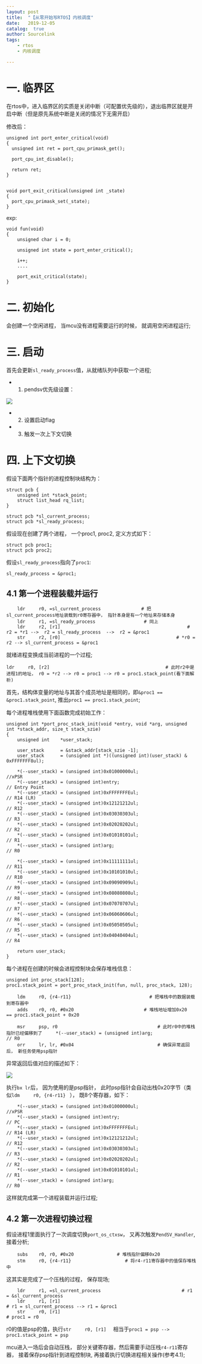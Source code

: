 ```yaml
---
layout: post
title:  "【从零开始写RTOS】内核调度"
date:   2019-12-05
catalog:  true
author: Sourcelink
tags:
    - rtos
    - 内核调度

---
```


# 一. 临界区

在rtos中，进入临界区的实质是关闭中断（可配置优先级的），退出临界区就是开启中断（但是原先系统中断是关闭的情况下无需开启）

修改后：

```
unsigned int port_enter_critical(void)
{
  unsigned int ret = port_cpu_primask_get();

  port_cpu_int_disable();

  return ret;
}


void port_exit_critical(unsigned int _state)
{
  port_cpu_primask_set(_state);
}
```

exp:

```
void fun(void)
{
    unsigned char i = 0;

    unsigned int state = port_enter_critical();

    i++;
    ....

    port_exit_critical(state);
}
```


# 二. 初始化

会创建一个空闲进程， 当mcu没有进程需要运行的时候， 就调用空闲进程运行;


# 三. 启动


首先会更新`sl_ready_process`值，从就绪队列中获取一个进程;


- 1. pendsv优先级设置：

![](/images/rtos/pendsv_prio.png)

- 2. 设置启动flag


- 3. 触发一次上下文切换


# 四. 上下文切换


假设下面两个指针的进程控制块结构为：

```
struct pcb {
    unsigned int *stack_point;
    struct list_head rq_list;
}
```


```
struct pcb *sl_current_process;
struct pcb *sl_ready_process;
```


假设现在创建了两个进程， 一个proc1, proc2, 定义方式如下：

```
struct pcb proc1;
struct pcb proc2;
```

假设`sl_ready_process`指向了`proc1`:

```
sl_ready_process = &proc1;
```

## 4.1 第一个进程装载并运行

```
    ldr     r0, =sl_current_process               # 把sl_current_process地址装载到r0寄存器中， 指针本身是有一个地址来存储本身
    ldr     r1, =sl_ready_process                  # 同上
    ldr     r2, [r1]											   # r2 = *r1 -->  r2 = sl_ready_process  -->  r2 = &proc1
    str     r2, [r0]                                           # *r0 = r2 --> sl_current_process = &proc1
```

就绪进程变换成当前进程的一个过程;


```
ldr     r0, [r2]                                           # 此时r2中是进程1的地址， r0 = *r2 --> r0 = proc1 --> r0 = proc1.stack_point(看下面解析)
```

首先，结构体变量的地址与其首个成员地址是相同的，即`&proc1 == &proc1.stack_point`, 推出`proc1 == proc1.stack_point`; 

每个进程堆栈使用下面函数完成初始工作：

```
unsigned int *port_proc_stack_init(void *entry, void *arg, unsigned int *stack_addr, size_t stack_szie)
{ 
    unsigned int    *user_stack;

    user_stack      = &stack_addr[stack_szie -1];
    user_stack      = (unsigned int *)((unsigned int)(user_stack) & 0xFFFFFFF8ul);
    
    *(--user_stack) = (unsigned int)0x01000000ul;                          //xPSR
    *(--user_stack) = (unsigned int)entry;                                         // Entry Point
    *(--user_stack) = (unsigned int)0xFFFFFFFEul;                           // R14 (LR)
    *(--user_stack) = (unsigned int)0x12121212ul;                          // R12
    *(--user_stack) = (unsigned int)0x03030303ul;                          // R3
    *(--user_stack) = (unsigned int)0x02020202ul;                          // R2
    *(--user_stack) = (unsigned int)0x01010101ul;                          // R1
    *(--user_stack) = (unsigned int)arg;                                            // R0
    
    *(--user_stack) = (unsigned int)0x11111111ul;                          // R11
    *(--user_stack) = (unsigned int)0x10101010ul;                          // R10
    *(--user_stack) = (unsigned int)0x09090909ul;                          // R9
    *(--user_stack) = (unsigned int)0x08080808ul;                          // R8
    *(--user_stack) = (unsigned int)0x07070707ul;                          // R7
    *(--user_stack) = (unsigned int)0x06060606ul;                          // R6
    *(--user_stack) = (unsigned int)0x05050505ul;                          // R5
    *(--user_stack) = (unsigned int)0x04040404ul;                          // R4
    
    return user_stack;
}
```

每个进程在创建的时候会进程控制块会保存堆栈信息： 

```
unsigned int proc_stack[128];
proc1.stack_point = port_proc_stack_init(fun, null, proc_stack, 128);
```



```
    ldm     r0, {r4-r11}                             # 把堆栈中的数据装载到寄存器中
    adds    r0, r0, #0x20                          # 堆栈地址增加0x20  == proc1.stack_point + 0x20
```


```
    msr     psp, r0                                     # 此时r0中的堆栈指针已经偏移到了     *(--user_stack) = (unsigned int)arg;                                   // R0
    orr     lr, lr, #0x04                               # 确保异常返回后， 新任务使用psp指针
```

异常返回后值对应的描述如下：

![](/images/rtos/exc_return.png)



执行`bx lr`后， 因为使用的是psp指针， 此时psp指针会自动出栈0x20字节（类似`ldm     r0, {r4-r11} ` ）， 既8个寄存器，如下：

```
    *(--user_stack) = (unsigned int)0x01000000ul;                          //xPSR
    *(--user_stack) = (unsigned int)entry;                                         // PC
    *(--user_stack) = (unsigned int)0xFFFFFFFEul;                            // R14 (LR)
    *(--user_stack) = (unsigned int)0x12121212ul;                          // R12
    *(--user_stack) = (unsigned int)0x03030303ul;                          // R3
    *(--user_stack) = (unsigned int)0x02020202ul;                          // R2
    *(--user_stack) = (unsigned int)0x01010101ul;                          // R1
    *(--user_stack) = (unsigned int)arg;                                             // R0
```


这样就完成第一个进程装载并运行过程;


## 4.2 第一次进程切换过程

假设进程1里面执行了一次调度切换`port_os_ctxsw`， 又再次触发`PendSV_Handler`, 接着分析;


```
    subs    r0, r0, #0x20                # 堆栈指针偏移0x20
    stm     r0, {r4-r11}                    # 将r4-r11寄存器中的值保存堆栈中
```

这其实是完成了一个压栈的过程， 保存现场;


```
    ldr     r1, =sl_current_process                              # r1 = &sl_current_process
    ldr     r1, [r1]                                                          # r1 = sl_current_process --> r1 = &proc1
    str     r0, [r1]                                                          # proc1 = r0
```

r0的值是psp的值，执行` str     r0, [r1]   ` 相当于`proc1 = psp --> proc1.stack_point = psp`


mcu进入一场后会自动压栈， 部分关键寄存器，然后需要手动压栈`r4-r11`寄存器， 接着保存psp指针到进程控制块, 再接着执行切换进程相关操作(参考4.1);